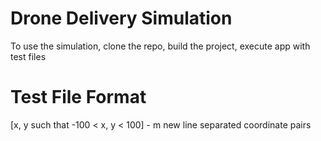# Drone Delivery Simulation

To use the simulation, clone the repo, build the project, execute app with test files

# Test File Format
<n drones>
<m delivery locations>
<x y> [x, y such that -100 < x, y < 100] - m new line separated coordinate pairs
